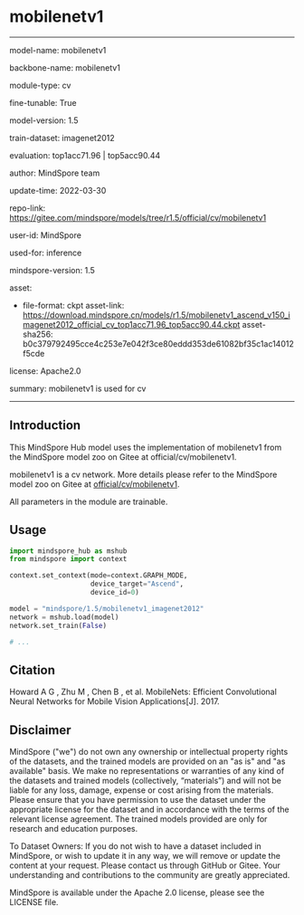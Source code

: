 # mobilenetv1

---

model-name: mobilenetv1

backbone-name: mobilenetv1

module-type: cv

fine-tunable: True

model-version: 1.5

train-dataset: imagenet2012

evaluation: top1acc71.96 | top5acc90.44

author: MindSpore team

update-time: 2022-03-30

repo-link: <https://gitee.com/mindspore/models/tree/r1.5/official/cv/mobilenetv1>

user-id: MindSpore

used-for: inference

mindspore-version: 1.5

asset:

-
    file-format: ckpt
    asset-link: <https://download.mindspore.cn/models/r1.5/mobilenetv1_ascend_v150_imagenet2012_official_cv_top1acc71.96_top5acc90.44.ckpt>
    asset-sha256: b0c379792495cce4c253e7e042f3ce80eddd353de61082bf35c1ac14012f5cde

license: Apache2.0

summary: mobilenetv1 is used for cv

---

## Introduction

This MindSpore Hub model uses the implementation of mobilenetv1 from the MindSpore model zoo on Gitee at official/cv/mobilenetv1.

mobilenetv1 is a cv network. More details please refer to the MindSpore model zoo on Gitee at [official/cv/mobilenetv1](https://gitee.com/mindspore/models/blob/r1.5/official/cv/mobilenetv1/README.md).

All parameters in the module are trainable.

## Usage

```python
import mindspore_hub as mshub
from mindspore import context

context.set_context(mode=context.GRAPH_MODE,
                    device_target="Ascend",
                    device_id=0)

model = "mindspore/1.5/mobilenetv1_imagenet2012"
network = mshub.load(model)
network.set_train(False)

# ...
```

## Citation

Howard A G , Zhu M , Chen B , et al. MobileNets: Efficient Convolutional Neural Networks for Mobile Vision Applications[J]. 2017.

## Disclaimer

MindSpore ("we") do not own any ownership or intellectual property rights of the datasets, and the trained models are provided on an "as is" and "as available" basis. We make no representations or warranties of any kind of the datasets and trained models (collectively, “materials”) and will not be liable for any loss, damage, expense or cost arising from the materials. Please ensure that you have permission to use the dataset under the appropriate license for the dataset and in accordance with the terms of the relevant license agreement. The trained models provided are only for research and education purposes.

To Dataset Owners: If you do not wish to have a dataset included in MindSpore, or wish to update it in any way, we will remove or update the content at your request. Please contact us through GitHub or Gitee. Your understanding and contributions to the community are greatly appreciated.

MindSpore is available under the Apache 2.0 license, please see the LICENSE file.
